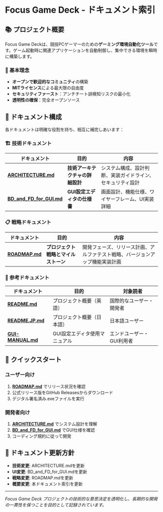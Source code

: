 # Focus Game Deck - ドキュメント索引

## 📚 プロジェクト概要

Focus Game Deckは、競技PCゲーマーのための**ゲーミング環境自動化ツール**です。ゲーム起動時に関連アプリケーションを自動制御し、集中できる環境を瞬時に構築します。

### 🎯 基本理念

- **オープンで歓迎的なコミュニティ**の構築
- **MITライセンス**による最大限の自由度
- **セキュリティファースト**：アンチチート誤検知リスクの最小化
- **透明性の確保**：完全オープンソース

## 📖 ドキュメント構成

各ドキュメントは明確な役割を持ち、相互に補完しあいます：

### 🏗️ 技術ドキュメント

| ドキュメント | 目的 | 内容 |
|-------------|------|------|
| **[ARCHITECTURE.md](./ARCHITECTURE.md)** | **技術アーキテクチャの詳細設計** | システム構成、設計判断、実装ガイドライン、セキュリティ設計 |
| **[BD_and_FD_for_GUI.md](./BD_and_FD_for_GUI.md)** | **GUI設定エディタの仕様書** | 画面設計、機能仕様、ワイヤーフレーム、UI実装詳細 |

### 📋 戦略ドキュメント

| ドキュメント | 目的 | 内容 |
|-------------|------|------|
| **[ROADMAP.md](./ROADMAP.md)** | **プロジェクト戦略とマイルストーン** | 開発フェーズ、リリース計画、アルファテスト戦略、バージョンアップ機能実装計画 |

### 📖 参考ドキュメント

| ドキュメント | 目的 | 対象読者 |
|-------------|------|----------|
| **[README.md](../README.md)** | プロジェクト概要（英語） | 国際的なユーザー・開発者 |
| **[README.JP.md](../README.JP.md)** | プロジェクト概要（日本語） | 日本語ユーザー |
| **[GUI-MANUAL.md](./GUI-MANUAL.md)** | GUI設定エディタ使用マニュアル | エンドユーザー・GUI利用者 |

## 🚀 クイックスタート

### ユーザー向け

1. **[ROADMAP.md](./ROADMAP.md)** でリリース状況を確認
2. 公式リリース版をGitHub Releasesからダウンロード
3. デジタル署名済み.exeファイルを実行

### 開発者向け

1. **[ARCHITECTURE.md](./ARCHITECTURE.md)** でシステム設計を理解
2. **[BD_and_FD_for_GUI.md](./BD_and_FD_for_GUI.md)** でGUI仕様を確認
3. コーディング規約に従って開発

## 🔄 ドキュメント更新方針

- **技術変更**: ARCHITECTURE.mdを更新
- **UI変更**: BD_and_FD_for_GUI.mdを更新
- **戦略変更**: ROADMAP.mdを更新
- **概要変更**: 本ドキュメント索引を更新

---

*Focus Game Deck プロジェクトの技術的な意思決定を透明化し、長期的な開発の一貫性を保つことを目的として記録されています。*
